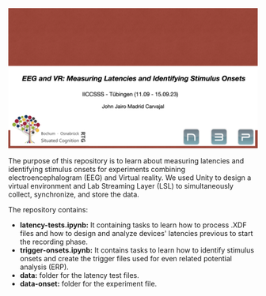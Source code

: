 <img src="logos/‎cover‎001.png" alt="Drawing"/>

The purpose of this repository is to learn about measuring latencies and identifying stimulus onsets for experiments 
combining electroencephalogram (EEG) and Virtual reality. We used Unity to design a virtual environment and
Lab Streaming Layer (LSL) to simultaneously collect, synchronize, and store the data. 

The repository contains:
- <strong>latency-tests.ipynb:</strong> It containing tasks to learn how to process .XDF files and how to design and analyze 
devices' latencies previous to start the recording phase.
- <strong>trigger-onsets.ipynb:</strong> It contains tasks to learn how to identify stimulus onsets and create the trigger 
files used for even related potential analysis (ERP).
- <strong>data:</strong> folder for the latency test files.
- <strong>data-onset:</strong> folder for the experiment file.